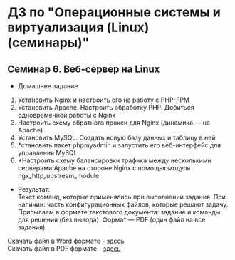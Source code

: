 # ДЗ по "Операционные системы и виртуализация (Linux) (семинары)"

## Семинар 6. Веб-сервер на Linux

* Домашнее задание
1. Установить Nginx и настроить его на работу с PHP-FPM
2. Установить Apache. Настроить обработку PHP.
Добиться одновременной работы с Nginx
3. Настроить схему обратного прокси для Nginx (динамика — на Apache)
4. Установить MySQL. Создать новую базу данных и таблицу в ней
5. *становить пакет phpmyadmin и запустить его веб-интерфейс
для управления MySQL
6. *Настроить схему балансировки трафика между несколькими
серверами Apache на стороне Nginx с помощьюмодуля ngx_http_upstream_module

* Результат:  
Текст команд, которые применялись при выполнении задания.
При наличии: часть конфигурационных файлов, которые решают задачу.
Присылаем в формате текстового документа: задание и команды для решения
(без вывода). Формат — PDF (один файл на все задания).

Скачать файл в Word формате - [здесь](https://glonassgps-my.sharepoint.com/:w:/g/personal/uc20100_glonassgps_onmicrosoft_com/EQKLLkzQhmZBsA5c-nleFAQB4dsyNQR_j4mYQ3oE4wE0iQ?e=RlwYXg)  
Скачать файл в PDF формате - [здесь](https://glonassgps-my.sharepoint.com/:b:/g/personal/uc20100_glonassgps_onmicrosoft_com/EdofcMN3lktLhH_3NYSedncByV70EyPLpPEGtv90DwbInQ?e=2XD1bu)